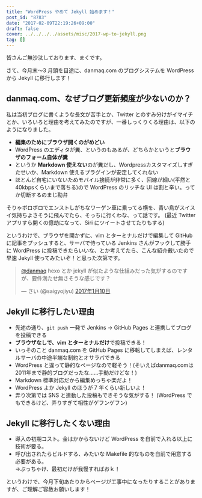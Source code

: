 ```yaml
---
title: "WordPress やめて Jekyll 始めます！"
post_id: "8783"
date: "2017-02-09T22:19:26+09:00"
draft: false
cover: ../../../../assets/misc/2017-wp-to-jekyll.png
tag: []
---
```


皆さんご無沙汰しております、まくです。

さて、今月末～3 月頭を目途に、danmaq.com のブログシステムを WordPress から Jekyll に移行します！

## danmaq.com、なぜブログ更新頻度が少ないのか？

私は当初ブログに書くような長文が苦手とか、Twitter とのすみ分けがイマイチとか、いろいろと理由を考えてみたのですが、<!-- more -->一番しっくりくる理由は、以下のようになりました。

* **編集のためにブラウザ開くのがめどい**
* WordPress のエディタが糞、というのもあるが、どちらかというと**ブラウザのフォーム自体が糞**
* というか **Markdown 使えない**のが糞だし、Wordpressカスタマイズしすぎたせいか、Markdown 使えるプラグインが安定してくれない
* ほとんど自宅にいないためモバイル接続が非常に多く、回線が細い(平然と40kbpsくらいまで落ちる)ので WordPress のリッチな UI は割と辛い。ってか切断するのまじ勘弁

そりゃボロボロでエンストしがちなワーゲン車に乗ってる横を、青い鳥がスイスイ気持ちよさそうに飛んでたら、そっちに行くわな、って話です。
(最近 Twitter アプリすら開くの億劫になって、Siri にツイートさせてたりもする)

というわけで、ブラウザを開かずに、vim とターミナルだけで編集して GitHub に記事をプッシュすると、サーバで侍っている Jenkins さんがフックして勝手に WordPress に投稿できたらいいな、とか考えてたら、こんな紹介戴いたので早速 Jekyll 使ってみたいぞ！と思った次第です。

> [@danmaq](https://twitter.com/danmaq) hexo とか jekyll が似たような仕組みだった気がするのですが、要件満たせ無さそうな感じです？
>
> — さい (@saigyojiyu) [2017年1月10日](https://twitter.com/saigyojiyu/status/818766546700861441)

## Jekyll に移行したい理由

* 先述の通り、`git push` 一発で Jenkins → GitHub Pages と連携してブログを投稿できる
* **ブラウザなしで、vim とターミナルだけ**で投稿できる！
* いっそのこと danmaq.com を GitHub Pages に移転してしまえば、レンタルサーバの中途半端な制約とオサラバできる
* WordPress と違って静的なページなので軽そう！(そいえばdanmaq.comは2011年まで静的ブログだったな……手動だけどな！)
* Markdown 標準対応だから編集めっちゃ楽だよ！
* WordPress よか Jekyll のほうが 7 年くらい新しいよ！
* 弄り次第では SNS と連動した投稿もできそうな気がする！ (WordPress でもできるけど、弄りすぎて相性がゲフンゲフン)

## Jekyll に移行したくない理由

* 導入の初期コスト。金はかからないけど WordPress を自前で入れる以上に技術が要る。
* 呼び出されたらビルドする、みたいな Makefile 的なものを自前で用意する必要がある。  
  →ぶっちゃけ、最初だけが我慢すればおｋ！

というわけで、今月下旬あたりからページが工事中になったりすることがありますが、ご理解ご容赦お願いします！
